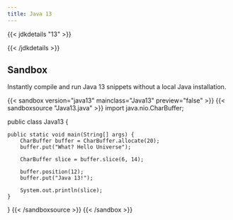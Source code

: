 ```yaml
---
title: Java 13
---
```


{{< jdkdetails "13" >}}

{{< /jdkdetails >}}

## Sandbox

Instantly compile and run Java 13 snippets without a local Java installation.

{{< sandbox version="java13" mainclass="Java13" preview="false" >}}
{{< sandboxsource "Java13.java" >}}
import java.nio.CharBuffer;

public class Java13 {
    
    public static void main(String[] args) {
        CharBuffer buffer = CharBuffer.allocate(20);
        buffer.put("What? Hello Universe");

        CharBuffer slice = buffer.slice(6, 14);

        buffer.position(12);
        buffer.put("Java 13!");

        System.out.println(slice);
    }

}
{{< /sandboxsource >}}
{{< /sandbox >}}

